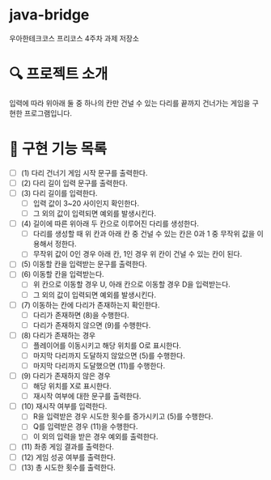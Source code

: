 # java-bridge

우아한테크코스 프리코스 4주차 과제 저장소

# 🔍 프로젝트 소개

입력에 따라 위아래 둘 중 하나의 칸만 건널 수 있는 다리를 끝까지 건너가는 게임을 구현한 프로그램입니다.

# 📝 구현 기능 목록

- [ ] (1) 다리 건너기 게임 시작 문구를 출력한다.
- [ ] (2) 다리 길이 입력 문구를 출력한다.
- [ ] (3) 다리 길이를 입력한다.
  - [ ] 입력 값이 3~20 사이인지 확인한다.
  - [ ] 그 외의 값이 입력되면 예외를 발생시킨다.
- [ ] (4) 길이에 따른 위아래 두 칸으로 이루어진 다리를 생성한다.
  - [ ] 다리를 생성할 때 위 칸과 아래 칸 중 건널 수 있는 칸은 0과 1 중 무작위 값을 이용해서 정한다.
  - [ ] 무작위 값이 0인 경우 아래 칸, 1인 경우 위 칸이 건널 수 있는 칸이 된다.
- [ ] (5) 이동할 칸을 입력받는 문구를 출력한다.
- [ ] (6) 이동할 칸을 입력받는다.
  - [ ] 위 칸으로 이동할 경우 U, 아래 칸으로 이동할 경우 D을 입력받는다.
  - [ ] 그 외의 값이 입력되면 예외를 발생시킨다.
- [ ] (7) 이동하는 칸에 다리가 존재하는지 확인한다.
  - [ ] 다리가 존재하면 (8)을 수행한다.
  - [ ] 다리가 존재하지 않으면 (9)를 수행한다.
- [ ] (8) 다리가 존재하는 경우
  - [ ] 플레이어를 이동시키고 해당 위치를 O로 표시한다.
  - [ ] 마지막 다리까지 도달하지 않았으면 (5)를 수행한다.
  - [ ] 마지막 다리까지 도달했으면 (11)를 수행한다.
- [ ] (9) 다리가 존재하지 않은 경우
  - [ ] 해당 위치를 X로 표시한다. 
  - [ ] 재시작 여부에 대한 문구를 출력한다.
- [ ] (10) 재시작 여부를 입력한다.
  - [ ] R을 입력받은 경우 시도한 횟수를 증가시키고 (5)를 수행한다.
  - [ ] Q를 입력받은 경우 (11)을 수행한다.
  - [ ] 이 외의 입력을 받은 경우 예외를 출력한다.
- [ ] (11) 촤종 게임 결과를 출력한다.
- [ ] (12) 게임 성공 여부를 출력한다.
- [ ] (13) 총 시도한 횟수를 출력한다.
